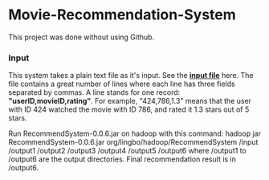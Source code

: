 # Movie-Recommendation-System

This project was done without using Github.
### Input
This system takes a plain text file as it's input. See the [**input file**](../master/input.txt) here. The file contains a great number of lines where each line has three fields separated by commas. A line stands for one record: **"userID,movieID,rating"**. For example, "424,786,1.3" means that the user with ID 424 watched the movie with ID 786, and rated it 1.3 stars out of 5 stars.




Run RecommendSystem-0.0.6.jar on hadoop with this command:
    hadoop jar RecommendSystem-0.0.6.jar org/lingbo/hadoop/RecommendSystem /input /output1 /output2 /output3 /output4 /output5 /output6
where /output1 to /output6 are the output directories. Final recommendation result is in /output6.
